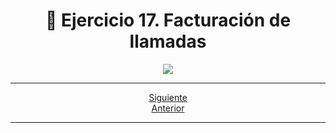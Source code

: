 <h1 align="center"> 📝 Ejercicio 17. Facturación de llamadas</h1>

<div align="center">
  <img src="https://media.giphy.com/media/5ZTycLGtyk2fsIwD1R/giphy.gif"/>
 </div>

---

<div align="center">

[Siguiente](/Documentos/Ejercicio18.md)<br>
[Anterior](/Documentos/Ejercicio16.md)
 </div>

---